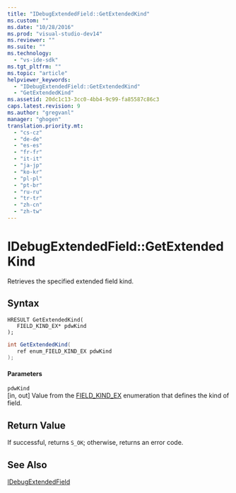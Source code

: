 ```yaml
---
title: "IDebugExtendedField::GetExtendedKind"
ms.custom: ""
ms.date: "10/28/2016"
ms.prod: "visual-studio-dev14"
ms.reviewer: ""
ms.suite: ""
ms.technology: 
  - "vs-ide-sdk"
ms.tgt_pltfrm: ""
ms.topic: "article"
helpviewer_keywords: 
  - "IDebugExtendedField::GetExtendedKind"
  - "GetExtendedKind"
ms.assetid: 20dc1c13-3cc0-4bb4-9c99-fa85587c86c3
caps.latest.revision: 9
ms.author: "gregvanl"
manager: "ghogen"
translation.priority.mt: 
  - "cs-cz"
  - "de-de"
  - "es-es"
  - "fr-fr"
  - "it-it"
  - "ja-jp"
  - "ko-kr"
  - "pl-pl"
  - "pt-br"
  - "ru-ru"
  - "tr-tr"
  - "zh-cn"
  - "zh-tw"
---
```

# IDebugExtendedField::GetExtendedKind
Retrieves the specified extended field kind.  
  
## Syntax  
  
```cpp#  
HRESULT GetExtendedKind(  
   FIELD_KIND_EX* pdwKind  
);  
```  
  
```c#  
int GetExtendedKind(  
   ref enum_FIELD_KIND_EX pdwKind  
);  
```  
  
#### Parameters  
 `pdwKind`  
 [in, out] Value from the [FIELD_KIND_EX](../../../extensibility/debugger/reference/field-kind-ex.md) enumeration that defines the kind of field.  
  
## Return Value  
 If successful, returns `S_OK`; otherwise, returns an error code.  
  
## See Also  
 [IDebugExtendedField](../../../extensibility/debugger/reference/idebugextendedfield.md)